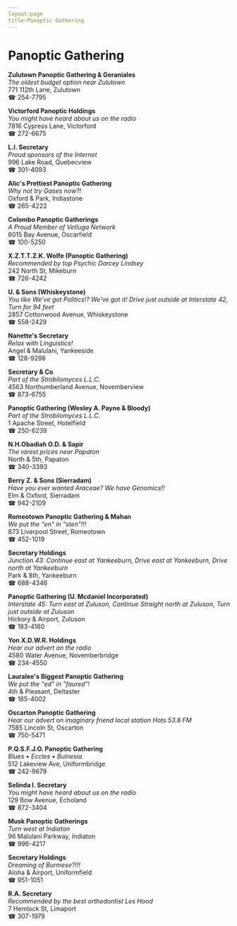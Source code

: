 ```yaml
---
layout:page
title:Panoptic Gathering
---
```

# Panoptic Gathering

**Zulutown Panoptic Gathering & Geraniales**  
_The oldest budget option near Zulutown_  
771 112th Lane, Zulutown  
☎ 254-7795



**Victorford Panoptic Holdings**  
_You might have heard about us on the radio_  
7816 Cypress Lane, Victorford  
☎ 272-6675



**L.I. Secretary**  
_Proud sponsors of the Internet_  
996 Lake Road, Quebecview  
☎ 301-4093



**Alic's Prettiest Panoptic Gathering**  
_Why not try Gases now?!_  
Oxford & Park, Indiastone  
☎ 265-4222



**Colombo Panoptic Gatherings**  
_A Proud Member of Vetluga Network_  
6015 Bay Avenue, Oscarfield  
☎ 100-5250



**X.Z.T.T.Z.K. Wolfe (Panoptic Gathering)**  
_Recommended by top Psychic Darcey Lindsey_  
242 North St, Mikeburn  
☎ 726-4242



**U. & Sons (Whiskeystone)**  
_You like We've got Politics!? We've got it! 
Drive just outside at Interstate 42, Turn for 94 feet_  
2857 Cottonwood Avenue, Whiskeystone  
☎ 558-2429



**Nanette's Secretary**  
_Relax with Linguistics!_  
Angel & Malulani, Yankeeside  
☎ 128-9298



**Secretary & Co**  
_Part of the Strobilomyces L.L.C._  
4563 Northumberland Avenue, Novemberview  
☎ 873-6755



**Panoptic Gathering (Wesley A. Payne & Bloody)**  
_Part of the Strobilomyces L.L.C._  
1 Apache Street, Hotelfield  
☎ 250-6239



**N.H.Obadiah O.D. & Sapir**  
_The rarest prices near Papaton_  
North & 5th, Papaton  
☎ 340-3393



**Berry Z. & Sons (Sierradam)**  
_Have you ever wanted Araceae? We have Genomics!!_  
Elm & Oxford, Sierradam  
☎ 942-2109



**Romeotown Panoptic Gathering & Mahan**  
_We put the "en" in "sten"!!!_  
873 Liverpool Street, Romeotown  
☎ 452-1019



**Secretary Holdings**  
_Junction 43: Continue east at Yankeeburn, Drive east at Yankeeburn, Drive north at Yankeeburn_  
Park & 8th, Yankeeburn  
☎ 688-4346



**Panoptic Gathering (U. Mcdaniel Incorporated)**  
_Interstate 45: Turn east at Zuluson, Continue Straight north at Zuluson, Turn just outside at Zuluson_  
Hickory & Airport, Zuluson  
☎ 183-4160



**Yon X.D.W.R. Holdings**  
_Hear our advert on the radio_  
4580 Water Avenue, Novemberbridge  
☎ 234-4550



**Lauralee's Biggest Panoptic Gathering**  
_We put the "ed" in "faured"!_  
4th & Pleasant, Deltaster  
☎ 185-4002



**Oscarton Panoptic Gathering**  
_Hear our advert on imaginary friend local station Hots 53.8 FM_  
7585 Lincoln St, Oscarton  
☎ 750-5471



**P.Q.S.F.J.O. Panoptic Gathering**  
_Blues • Eccles • Bulnesia_  
512 Lakeview Ave, Uniformbridge  
☎ 242-9679



**Selinda I. Secretary**  
_You might have heard about us on the radio_  
129 Bow Avenue, Echoland  
☎ 872-3404



**Musk Panoptic Gatherings**  
_Turn west at Indiaton_  
96 Malulani Parkway, Indiaton  
☎ 996-4217



**Secretary Holdings**  
_Dreaming of Burmese?!!!_  
Aloha & Airport, Uniformfield  
☎ 951-1051



**R.A. Secretary**  
_Recommended by the best orthodontist Les Hood_  
7 Hemlock St, Limaport  
☎ 307-1979



